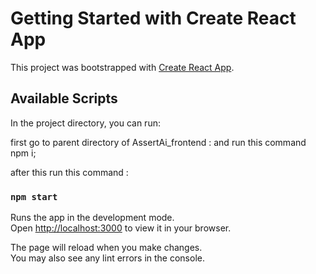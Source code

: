 # Getting Started with Create React App

This project was bootstrapped with [Create React App](https://github.com/facebook/create-react-app).

## Available Scripts

In the project directory, you can run:

first go to parent directory of AssertAi_frontend :
and run this command npm i;

after this run this command :

### `npm start`

Runs the app in the development mode.\
Open [http://localhost:3000](http://localhost:3000) to view it in your browser.

The page will reload when you make changes.\
You may also see any lint errors in the console.
